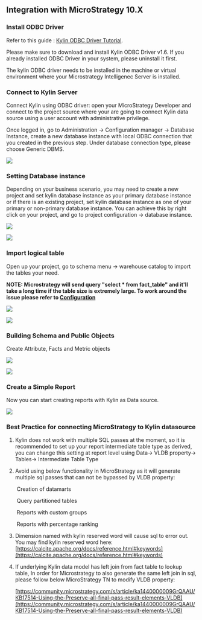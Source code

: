 ## Integration with MicroStrategy 10.X

### Install ODBC Driver

Refer to this guide : [Kylin ODBC Driver Tutorial](../driver/odbc.en.md).

Please make sure to download and install Kylin ODBC Driver v1.6. If you already installed ODBC Driver in your system, please uninstall it first.  

The kylin ODBC driver needs to be installed in the machine or virtual environment where your Microstrategy Intelligenec Server is installed. 

### Connect to Kylin Server

Connect Kylin using ODBC driver: open your MicroStrategy Developer and connect to the project source where your are going to connect Kylin data source using a user account with administrative privilege. 

Once logged in, go to Administration -> Configuration manager -> Database Instance, create a new database instance with local ODBC connection that you created in the previous step. Under database connection type, please choose Generic DBMS.

![](images/microstrategy_10_4/picture1.png)

### Setting Database instance

Depending on your business scenario, you may need to create a new project and set kylin database instance as your primary database instance or if there is an existing project, set kylin database instance as one of your primary or non-primary database instance. You can achieve this by right click on your project, and go to project configuration -> database instance. 

![](images/microstrategy_10_4/picture5.png)

![](images/microstrategy_10_4/picture6.png)

### Import logical table

Open up your project, go to schema menu -> warehouse catalog to import the tables your need. 

**NOTE: Microstrategy will send query "select \* from fact\_table" and it'll take a long time if the table size is extremely large. To work around the issue please refer to [Configuration](../config/basic_settings.en.md#kylinqueryforce-limit)**

![](images/microstrategy_10_4/picture7.png)

![](images/microstrategy_10_4/picture8.png)

### Building Schema and Public Objects

Create Attribute, Facts and Metric objects

 ![](images/microstrategy_10_4/picture2.png)



![](images/microstrategy_10_4/picture3.png)

### Create a Simple Report

Now you can start creating reports with Kylin as Data source.

![](images/microstrategy_10_4/picture4.png)

### Best Practice for connecting MicroStrategy to Kylin datasource

1. Kylin does not work with multiple SQL passes at the moment, so it is recommended to set up your report intermediate table type as derived, you can change this setting at report level using Data-> VLDB property-> Tables-> Intermediate Table Type

2. Avoid using below functionality in MicroStrategy as it will generate multiple sql passes that can not be bypassed by VLDB property:

   ​	Creation of datamarts

   ​	Query partitioned tables

   ​	Reports with custom groups

   ​	Reports with percentage ranking

3. Dimension named with kylin reserved word will cause sql to error out. You may find kylin reserved word here: [https://calcite.apache.org/docs/reference.html#keywords](https://calcite.apache.org/docs/reference.html#keywords)

4. If underlying Kylin data model has left join from fact table to lookup table, In order for Microstrategy to also generate the same left join in sql, please follow below MicroStrategy TN to modify VLDB property:

   [https://community.microstrategy.com/s/article/ka1440000009GrQAAU/KB17514-Using-the-Preserve-all-final-pass-result-elements-VLDB](https://community.microstrategy.com/s/article/ka1440000009GrQAAU/KB17514-Using-the-Preserve-all-final-pass-result-elements-VLDB)

